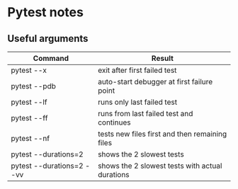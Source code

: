 # Pytest notes

## Useful arguments
Command | Result
------------ | -------------
pytest --x | exit after first failed test
pytest --pdb | auto-start debugger at first failure point
pytest --lf	| runs only last failed test
pytest --ff | runs from last failed test and continues
pytest --nf | tests new files first and then remaining files
pytest --durations=2 | shows the 2 slowest tests
pytest --durations=2 --vv | shows the 2 slowest tests with actual durations

